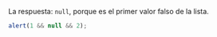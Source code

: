 La respuesta: `null`, porque es el primer valor falso de la lista.

```js run
alert(1 && null && 2);
```
